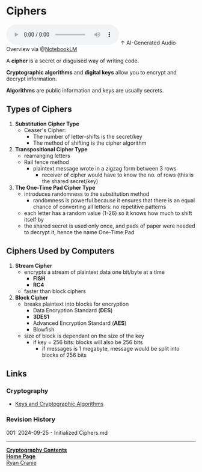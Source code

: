 # Ciphers

<audio controls>
    <source src="https://github.com/ryancranie/notes/raw/refs/heads/main/Attachments/Audio/Ciphers.mp3" type="audio/mpeg">
    Your browser does not support the audio tag.
</audio>
↑ AI-Generated Audio Overview via @<a href="https://notebooklm.google/">NotebookLM</a>

A **cipher** is a secret or disguised way of writing code.

**Cryptographic algorithms** and **digital keys** allow you to encrypt and decrypt information.

**Algorithms** are public information and keys are usually secrets.

## Types of Ciphers

1. **Substitution Cipher Type**
	- Ceaser's Cipher:
		- The number of letter-shifts is the secret/key
		- The method of shifting is the cipher algorithm
2. **Transpositional Cipher Type**
	- rearranging letters
	- Rail fence method
		- plaintext message wrote in a zigzag form between 3 rows
			- receiver of cipher would have to know the no. of rows (this is the shared secret/key)
3. **The One-Time Pad Cipher Type**
	- introduces randomness to the substitution method
		- randomness is powerful because it ensures that there is an equal chance of converting all letters: no repetitive patterns
	- each letter has a random value (1-26) so it knows how much to shift itself by
	- the shared secret is used only once, and pads of paper were needed to decrypt it, hence the name One-Time Pad

## Ciphers Used by Computers

1. **Stream Cipher**
	- encrypts a stream of plaintext data one bit/byte at a time
		- **FISH**
		- **RC4**
	- faster than block ciphers
1. **Block Cipher**
	- breaks plaintext into blocks for encryption
		- Data Encryption Standard (**DES**)
		- **3DES1**
		- Advanced Encryption Standard (**AES**)
		- Blowfish
	- size of block is dependant on the size of the key
		- if key = 256 bits: blocks will also be 256 bits
			- if messages is 1 megabyte, message would be split into blocks of 256 bits

## Links
### Cryptography

- [Keys and Cryptographic Algorithms](https://notes.ryancranie.com/Notes/Cryptography/Keys%20and%20Cryptographic%20Algorithms)


### Revision History
001: 2024-09-25 - Initialized Ciphers.md

---
<b>[Cryptography Contents](https://notes.ryancranie.com/Contents/Cryptography%20Contents)<br>[Home Page](https://notes.ryancranie.com)<br></b>[Ryan Cranie](https://www.ryancranie.com)